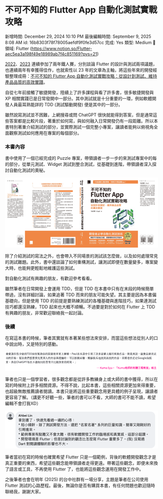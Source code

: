# 不可不知的 Flutter App 自動化測試實戰攻略

新增時間: December 29, 2024 10:10 PM
最後編輯時間: September 9, 2025 8:08 AM
id: 16b8303f78f78005aefdf9f0fe3d57cc
完成: Yes
類型: Medium
🧩 領域: Flutter (https://www.notion.so/Flutter-aec5ea3a198f49e18989ab7f4c851169?pvs=21)

[2022](https://ithelp.ithome.com.tw/users/20129825/ironman/4992)、[2023](https://ithelp.ithome.com.tw/users/20129825/ironman/5974) 連續參加了兩年鐵人賽，分別談論 Flutter 的設計與測試兩項議題，也連續兩年有幸獲得佳作，也就索性以 23 年的文章為主軸，將這些年來的開發經驗整理成冊：[不可不知的 Flutter App 自動化測試實戰攻略：從設計到測試、維持產品品質的高效實踐](https://www.tenlong.com.tw/products/9786264140010?list_name=c-flutter)。

自從七年前接觸了敏捷開發，陸續上了許多課程與看了許多書，很多敏捷開發與 XP 相關實踐已是日常發開中一部分。其中測試就是十分重要的一環，例如軟體開發人員最耳熟能詳的 TDD (測試驅動開發) 便是其中的一部分。

雖然說寫測試並不困難，上網搜尋或問 ChatGPT 很快就能得到答案，但是通常這些答案都是比較片段，著重於如何寫，與如何融入日常開發仍有一段距離。所以本書特別著重介紹測試的部分，並實際測試一個完整小專案，讓讀者能夠以俯視角全面觀察測試如何應用在專案的每個部分。

### 本書內容

書中使用了一個已經完成的 Puzzle 專案，帶領讀者一步一步的來測試專案中的每的部分，從單元測試、Widget 測試到整合測試，從基礎到進階，帶領讀者深入探討自動化測試的奧秘。

![MP22459_封面3校_1107_page-0001.jpg](%E4%B8%8D%E5%8F%AF%E4%B8%8D%E7%9F%A5%E7%9A%84%20Flutter%20App%20%E8%87%AA%E5%8B%95%E5%8C%96%E6%B8%AC%E8%A9%A6%E5%AF%A6%E6%88%B0%E6%94%BB%E7%95%A5/MP22459_%25E5%25B0%2581%25E9%259D%25A23%25E6%25A0%25A1_1107_page-0001.jpg)

除了介紹測試的寫法之外，也會帶入不同場景的測試該怎麼做，以及如何處理常見的測試難題。此外，書中還談論了如何重構測試，讓測試即便在數量變多，專案變大時，也能夠更輕鬆地維護這些測試。

對自動化測試有興趣的朋友，有歡迎參考看看。

雖然筆者在日常開發上會運用 TDD，但是 TDD 在本書中只有在末段的時候簡單帶過，沒有詳細討論，如果追著 TDD 而來的朋友可能失望。其主要是因為本書偏基礎向，但是使用 TDD 的前提是要熟練測試的各種基礎與進階技巧，如果連測試技巧都還沒熟練，TDD 起來也大概不順暢。不過要是對於如何在 Flutter 上 TDD 有興趣的朋友，非常歡迎聯絡我一起討論。

### 後續

在寫這本書的時候，筆者其實就有本著某些想法來安排，而當這些想法從別人的口中說出時，又是特別的感動。

![Pasted image 20241229211234.png](%E4%B8%8D%E5%8F%AF%E4%B8%8D%E7%9F%A5%E7%9A%84%20Flutter%20App%20%E8%87%AA%E5%8B%95%E5%8C%96%E6%B8%AC%E8%A9%A6%E5%AF%A6%E6%88%B0%E6%94%BB%E7%95%A5/Pasted_image_20241229211234.png)

筆者也只是一個學習者，很多觀念都是從許多教練身上或大師的書中獲得，所以在寫的時候附上許多相關資源。不得不說，比起本書，這些相關資源更加來得重要，也超級無敵推薦讀者閱讀。本書只是將這些重要觀念用更具體的例子呈現，讓讀者更容易了解。（講更不好聽一些，筆者的書可以不看，大師的書可不能不讀，希望編輯不會打我XD）

![Pasted image 20241229210021.png](%E4%B8%8D%E5%8F%AF%E4%B8%8D%E7%9F%A5%E7%9A%84%20Flutter%20App%20%E8%87%AA%E5%8B%95%E5%8C%96%E6%B8%AC%E8%A9%A6%E5%AF%A6%E6%88%B0%E6%94%BB%E7%95%A5/Pasted_image_20241229210021.png)

筆者當初在寫的時候也確實希望 Flutter 只是一個範例，背後的軟體開發觀念才是真正重要的東西，希望這些觀念能帶領讀者走得更遠。帶著這些觀念，即便未來換了語言或工具，不再使用 Flutter 了，也能將這些觀念運用在開發工作中。

之後筆者也會在明年 (2025) 的台中社群有一場分享，主題是筆者在公司使用 Flutter 測試的心路歷程。最後，無論你是否有購買本書，有任何問題也歡迎隨時聯絡我，謝謝大家。